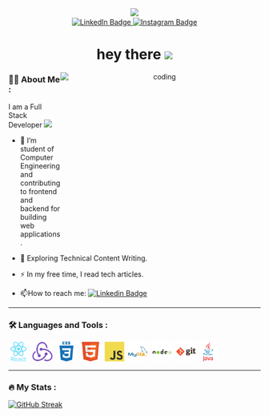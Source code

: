 <div id="header" align="center">
  <img src="https://media.giphy.com/media/aIJDrOomj81MQZz2uO/giphy.gif" width="150"/>
  <div id="badges">
    <a href="www.linkedin.com/in/gautami-gupta-ab12b824a">
      <img src="https://img.shields.io/badge/LinkedIn-blue?style=for-the-badge&logo=linkedin&logoColor=white" alt="LinkedIn Badge"/>
    </a>
    <a href="https://www.instagram.com/gautami028/">
      <img src="https://img.shields.io/badge/Instagram-purple?style=for-the-badge&logo=youtube&logoColor=white" alt="Instagram Badge"/>
    </a>
  </div>
  <h1>
  hey there
<img src="https://media.giphy.com/media/hvRJCLFzcasrR4ia7z/giphy.gif" width="30px"/> 
</h1>
</div>
<div align="center">
<!--   <img src="https://media.giphy.com/media/uB86ZyWQsnFSGYe2sA/giphy.gif" width="450" height="350"/> -->
  <img align="right" alt="coding" width="400" height="350" src="https://res.cloudinary.com/practicaldev/image/fetch/s--2bZIjPGC--/c_limit%2Cf_auto%2Cfl_progressive%2Cq_66%2Cw_880/https://dev-to-uploads.s3.amazonaws.com/i/d4tvukbt5mra37cvwklk.gif">
</div>

### :woman_technologist: About Me :
I am a Full Stack Developer <img src="https://media.giphy.com/media/WUlplcMpOCEmTGBtBW/giphy.gif" width="30"> 
- :telescope: I’m student of Computer Engineering and contributing to frontend and backend for building web applications.

- :seedling: Exploring Technical Content Writing.

- :zap: In my free time, I read tech articles.

- :mailbox:How to reach me: [![Linkedin Badge](https://img.shields.io/badge/LinkedIn-blue?style=flat&logo=Linkedin&logoColor=white)](www.linkedin.com/in/gautami-gupta-ab12b824a)
---
### :hammer_and_wrench: Languages and Tools :
<div>
  <img src="https://github.com/devicons/devicon/blob/master/icons/react/react-original-wordmark.svg" title="React" alt="React" width="40" height="40"/>&nbsp;
  <img src="https://github.com/devicons/devicon/blob/master/icons/redux/redux-original.svg" title="Redux" alt="Redux " width="40" height="40"/>&nbsp;
  <img src="https://github.com/devicons/devicon/blob/master/icons/css3/css3-plain-wordmark.svg"  title="CSS3" alt="CSS" width="40" height="40"/>&nbsp;
  <img src="https://github.com/devicons/devicon/blob/master/icons/html5/html5-original.svg" title="HTML5" alt="HTML" width="40" height="40"/>&nbsp;
  <img src="https://github.com/devicons/devicon/blob/master/icons/javascript/javascript-original.svg" title="JavaScript" alt="JavaScript" width="40" height="40"/>&nbsp;
<!--   <img src="https://github.com/devicons/devicon/blob/master/icons/firebase/firebase-plain-wordmark.svg" title="Firebase" alt="Firebase" width="40" height="40"/>&nbsp; -->
  <img src="https://github.com/devicons/devicon/blob/master/icons/mysql/mysql-original-wordmark.svg" title="MySQL"  alt="MySQL" width="40" height="40"/>&nbsp;
  <img src="https://github.com/devicons/devicon/blob/master/icons/nodejs/nodejs-original-wordmark.svg" title="NodeJS" alt="NodeJS" width="40" height="40"/>&nbsp;
  <img src="https://github.com/devicons/devicon/blob/master/icons/git/git-original-wordmark.svg" title="Git" **alt="Git" width="40" height="40"/>
  <img src="https://github.com/devicons/devicon/blob/master/icons/java/java-original-wordmark.svg" title="Java" alt="Java" width="40" height="40"/>&nbsp;
</div>

---

### :fire: My Stats :
[![GitHub Streak](http://github-readme-streak-stats.herokuapp.com?user=Gautami20&theme=dark&date_format=M%20j%5B%2C%20Y%5D)](https://git.io/streak-stats)

<!--### Hi there 👋, I'm Gautami
Here are some ideas to get you started:
- 🔭 I’m currently working on Q-mart store
- 🌱 I’m currently learning react js, mongoDB
- 👯 I’m looking to collaborate on ...
- 👨‍💻 All of my projects are available at
- 💬 Ask me about ...
- 📫 How to reach me: gautamigupta0620@gmail.com
##  GitHub Stats
![Your Repository's Stats](https://github-readme-stats.vercel.app/api?username=Gautami20&show_icons=true)
## Most Used Languages
![Your Repository's Stats](https://github-readme-stats.vercel.app/api/top-langs/?username=Tanu-N-Prabhu&theme=blue-green) -->
